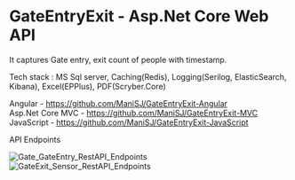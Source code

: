 # GateEntryExit - Asp.Net Core Web API

It captures Gate entry, exit count of people with timestamp.

Tech stack : MS Sql server, Caching(Redis), Logging(Serilog, ElasticSearch, Kibana), Excel(EPPlus), PDF(Scryber.Core)

Angular - https://github.com/ManiSJ/GateEntryExit-Angular  <br/>
Asp.Net Core MVC - https://github.com/ManiSJ/GateEntryExit-MVC <br />
JavaScript - https://github.com/ManiSJ/GateEntryExit-JavaScript

API Endpoints

![Gate_GateEntry_RestAPI_Endpoints](https://github.com/ManiSJ/GateEntryExit/assets/11914200/1139373b-8747-4c90-a23a-99e196a3b2d2)
![GateExit_Sensor_RestAPI_Endpoints](https://github.com/ManiSJ/GateEntryExit/assets/11914200/62c97318-ba5c-42d9-9758-8798196cf1bb)
